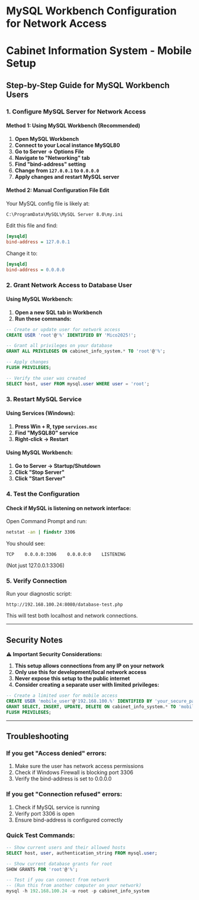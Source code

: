 # MySQL Workbench Configuration for Network Access
# Cabinet Information System - Mobile Setup

## Step-by-Step Guide for MySQL Workbench Users

### 1. Configure MySQL Server for Network Access

#### Method 1: Using MySQL Workbench (Recommended)
1. **Open MySQL Workbench**
2. **Connect to your Local instance MySQL80**
3. **Go to Server → Options File**
4. **Navigate to "Networking" tab**
5. **Find "bind-address" setting**
6. **Change from `127.0.0.1` to `0.0.0.0`**
7. **Apply changes and restart MySQL server**

#### Method 2: Manual Configuration File Edit
Your MySQL config file is likely at:
```
C:\ProgramData\MySQL\MySQL Server 8.0\my.ini
```

Edit this file and find:
```ini
[mysqld]
bind-address = 127.0.0.1
```

Change it to:
```ini
[mysqld]
bind-address = 0.0.0.0
```

### 2. Grant Network Access to Database User

#### Using MySQL Workbench:
1. **Open a new SQL tab in Workbench**
2. **Run these commands:**

```sql
-- Create or update user for network access
CREATE USER 'root'@'%' IDENTIFIED BY 'Mico2025!';

-- Grant all privileges on your database
GRANT ALL PRIVILEGES ON cabinet_info_system.* TO 'root'@'%';

-- Apply changes
FLUSH PRIVILEGES;

-- Verify the user was created
SELECT host, user FROM mysql.user WHERE user = 'root';
```

### 3. Restart MySQL Service

#### Using Services (Windows):
1. **Press Win + R, type `services.msc`**
2. **Find "MySQL80" service**
3. **Right-click → Restart**

#### Using MySQL Workbench:
1. **Go to Server → Startup/Shutdown**
2. **Click "Stop Server"**
3. **Click "Start Server"**

### 4. Test the Configuration

#### Check if MySQL is listening on network interface:
Open Command Prompt and run:
```cmd
netstat -an | findstr 3306
```

You should see:
```
TCP    0.0.0.0:3306    0.0.0.0:0    LISTENING
```
(Not just 127.0.0.1:3306)

### 5. Verify Connection

Run your diagnostic script:
```
http://192.168.100.24:8080/database-test.php
```

This will test both localhost and network connections.

---

## Security Notes

⚠️ **Important Security Considerations:**

1. **This setup allows connections from any IP on your network**
2. **Only use this for development/local network access**
3. **Never expose this setup to the public internet**
4. **Consider creating a separate user with limited privileges:**

```sql
-- Create a limited user for mobile access
CREATE USER 'mobile_user'@'192.168.100.%' IDENTIFIED BY 'your_secure_password';
GRANT SELECT, INSERT, UPDATE, DELETE ON cabinet_info_system.* TO 'mobile_user'@'192.168.100.%';
FLUSH PRIVILEGES;
```

---

## Troubleshooting

### If you get "Access denied" errors:
1. Make sure the user has network access permissions
2. Check if Windows Firewall is blocking port 3306
3. Verify the bind-address is set to 0.0.0.0

### If you get "Connection refused" errors:
1. Check if MySQL service is running
2. Verify port 3306 is open
3. Ensure bind-address is configured correctly

### Quick Test Commands:
```sql
-- Show current users and their allowed hosts
SELECT host, user, authentication_string FROM mysql.user;

-- Show current database grants for root
SHOW GRANTS FOR 'root'@'%';

-- Test if you can connect from network
-- (Run this from another computer on your network)
mysql -h 192.168.100.24 -u root -p cabinet_info_system
```